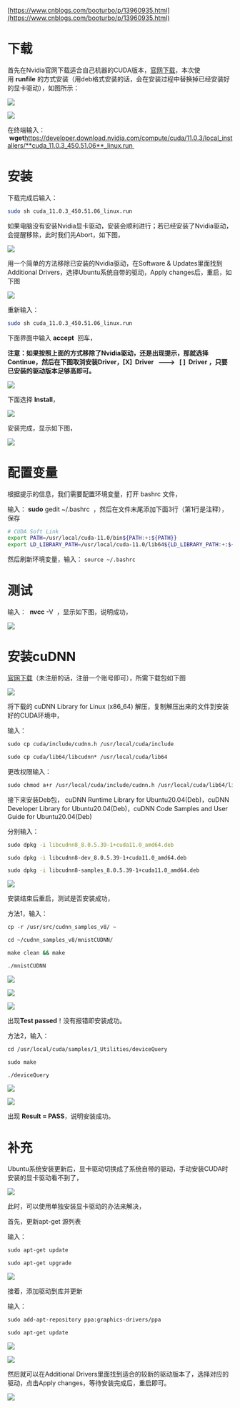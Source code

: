 [https://www.cnblogs.com/booturbo/p/13960935.html](https://www.cnblogs.com/booturbo/p/13960935.html)  

# 下载
首先在Nvidia官网下载适合自己机器的CUDA版本，[官网下载](https://developer.nvidia.com/CUDA-TOOLKIT-ARCHIVE)，本次使用 **runfile** 的方式安装（用deb格式安装的话，会在安装过程中替换掉已经安装好的显卡驱动），如图所示：

![](https://img2020.cnblogs.com/blog/1585117/202011/1585117-20201111210217633-615558339.png)

![](https://img2020.cnblogs.com/blog/1585117/202011/1585117-20201111210238803-1554783045.png)

在终端输入：  **wget**https://developer.download.nvidia.com/compute/cuda/11.0.3/local_installers/**cuda_11.0.3_450.51.06**_linux.run 

# 安装
下载完成后输入： 
```bash
sudo sh cuda_11.0.3_450.51.06_linux.run  
```

如果电脑没有安装Nvidia显卡驱动，安装会顺利进行；若已经安装了Nvidia驱动，会提醒移除，此时我们先Abort，如下图，

![](https://img2020.cnblogs.com/blog/1585117/202011/1585117-20201111211818978-91773005.png)

用一个简单的方法移除已安装的Nvidia驱动，在Software & Updates里面找到Additional Drivers，选择Ubuntu系统自带的驱动，Apply changes后，重启，如下图

![](https://img2020.cnblogs.com/blog/1585117/202011/1585117-20201111213341264-1391598520.png)

重新输入： 
```bash
sudo sh cuda_11.0.3_450.51.06_linux.run 
```

下面界面中输入 **accept**  回车，

**注意：如果按照上面的方式移除了Nvidia驱动，还是出现提示，那就选择Continue，然后在下图取消安装Driver，[X]  Driver   --->   [ ]  Driver ，只要已安装的驱动版本足够高即可。**

**![](https://img2020.cnblogs.com/blog/1585117/202011/1585117-20201111214215316-105781230.png)**

下面选择 **Install**，

![](https://img2020.cnblogs.com/blog/1585117/202011/1585117-20201111214657165-1402061154.png)

安装完成，显示如下图，

![](https://img2020.cnblogs.com/blog/1585117/202011/1585117-20201111214834116-637104923.png)

# 配置变量
根据提示的信息，我们需要配置环境变量，打开 bashrc 文件，

输入： **sudo** gedit ~/.bashrc  ，然后在文件末尾添加下面3行（第1行是注释），保存
```bash
# CUDA Soft Link
export PATH=/usr/local/cuda-11.0/bin${PATH:+:${PATH}}
export LD_LIBRARY_PATH=/usr/local/cuda-11.0/lib64${LD_LIBRARY_PATH:+:${LD_LIBRARY_PATH}}
```

然后刷新环境变量，输入： `source ~/.bashrc `

# 测试

输入：  **nvcc** -V  ，显示如下图，说明成功，

![](https://img2020.cnblogs.com/blog/1585117/202011/1585117-20201111220938726-1559799783.png)

# 安装cuDNN
[官网下载](https://developer.nvidia.com/rdp/cudnn-download?spm=a2c4e.10696291.0.0.1df819a4HJWSTe)（未注册的话，注册一个账号即可），所需下载包如下图

![](https://img2020.cnblogs.com/blog/1585117/202011/1585117-20201111221717195-581926566.png)

将下载的 cuDNN Library for Linux (x86_64) 解压，复制解压出来的文件到安装好的CUDA环境中，

输入：  
```bash
sudo cp cuda/include/cudnn.h /usr/local/cuda/include 

sudo cp cuda/lib64/libcudnn* /usr/local/cuda/lib64 
```

更改权限输入： 
```bash
sudo chmod a+r /usr/local/cuda/include/cudnn.h /usr/local/cuda/lib64/libcudnn
```

接下来安装Deb包， cuDNN Runtime Library for Ubuntu20.04(Deb)，cuDNN Developer Library for Ubuntu20.04(Deb)，cuDNN Code Samples and User Guide for Ubuntu20.04(Deb)

分别输入：
```bash
sudo dpkg -i libcudnn8_8.0.5.39-1+cuda11.0_amd64.deb 

sudo dpkg -i libcudnn8-dev_8.0.5.39-1+cuda11.0_amd64.deb   

sudo dpkg -i libcudnn8-samples_8.0.5.39-1+cuda11.0_amd64.deb
```

![](https://img2020.cnblogs.com/blog/1585117/202011/1585117-20201111224322498-1199988350.png)

安装结束后重启，测试是否安装成功，

方法1，输入： 
```bash
cp -r /usr/src/cudnn_samples_v8/ ~  

cd ~/cudnn_samples_v8/mnistCUDNN/  

make clean && make 

./mnistCUDNN
```

![](https://img2020.cnblogs.com/blog/1585117/202011/1585117-20201111225740276-1470072201.png)

![](https://img2020.cnblogs.com/blog/1585117/202011/1585117-20201111230450646-785854793.png)

![](https://img2020.cnblogs.com/blog/1585117/202011/1585117-20201111230744878-482929379.png)

出现**Test passed**！没有报错即安装成功。

方法2，输入： 
```bash
cd /usr/local/cuda/samples/1_Utilities/deviceQuery  

sudo make  

./deviceQuery
```

![](https://img2020.cnblogs.com/blog/1585117/202011/1585117-20201111231046806-844735961.png)

![](https://img2020.cnblogs.com/blog/1585117/202011/1585117-20201111231333629-694506473.png)

出现 **Result = PASS**，说明安装成功。

# 补充

Ubuntu系统安装更新后，显卡驱动切换成了系统自带的驱动，手动安装CUDA时安装的显卡驱动看不到了，

![](https://img2020.cnblogs.com/blog/1585117/202011/1585117-20201112222521729-1866813411.png)

此时，可以使用单独安装显卡驱动的办法来解决，

首先，更新apt-get 源列表

输入：
```bash
sudo apt-get update

sudo apt-get upgrade
```

![](https://img2020.cnblogs.com/blog/1585117/202011/1585117-20201112223454416-1836147113.png)

接着，添加驱动到库并更新

输入： 
```bash
sudo add-apt-repository ppa:graphics-drivers/ppa  

sudo apt-get update  
```


![](https://img2020.cnblogs.com/blog/1585117/202011/1585117-20201112223932049-183758394.png)

![](https://img2020.cnblogs.com/blog/1585117/202011/1585117-20201112223948462-815169907.png)

然后就可以在Additional Drivers里面找到适合的较新的驱动版本了，选择对应的驱动，点击Apply changes，等待安装完成后，重启即可。

![](https://img2020.cnblogs.com/blog/1585117/202011/1585117-20201112224945049-2020079486.png)